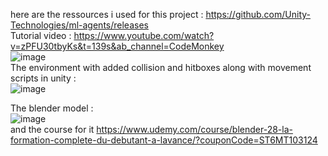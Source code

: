 here are the ressources i used for this project :
https://github.com/Unity-Technologies/ml-agents/releases <br>
Tutorial video : https://www.youtube.com/watch?v=zPFU30tbyKs&t=139s&ab_channel=CodeMonkey <br>
![image](https://github.com/user-attachments/assets/206014e4-4af1-4220-8c2c-5b5e3df75e45) <br>
The environment with added collision and hitboxes along with movement scripts in unity :<br>
![image](https://github.com/user-attachments/assets/e7d307a3-fe75-414d-90cc-6b929991b273) <br>

The blender model : <br>
![image](https://github.com/user-attachments/assets/ad7084c0-5cd9-46b7-9483-6e065a6c1fe1) <br>
and the course for it https://www.udemy.com/course/blender-28-la-formation-complete-du-debutant-a-lavance/?couponCode=ST6MT103124 
